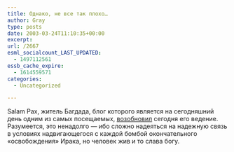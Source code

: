 ```yaml
---
title: Однако, не все так плохо…
author: Gray
type: posts
date: 2003-03-24T11:10:35+00:00
excerpt:
url: /2667
esml_socialcount_LAST_UPDATED:
  - 1497112561
essb_cache_expire:
  - 1614559571
categories:
  - Uncategorized

---
```








Salam Pax, житель Багдада, блог которого является на сегодняшний день одним из самых посещаемых, <a href="http://dear_raed.blogspot.com/2003_03_01_dear_raed_archive.html#200036122" target="_blank">возобновил</a> сегодня его ведение. Разумеется, это ненадолго &#8212; ибо сложно надеяться на надежную связь в условиях надвигающегося с каждой бомбой окончательного &#171;освобождения&#187; Ирака, но человек жив и то слава богу.